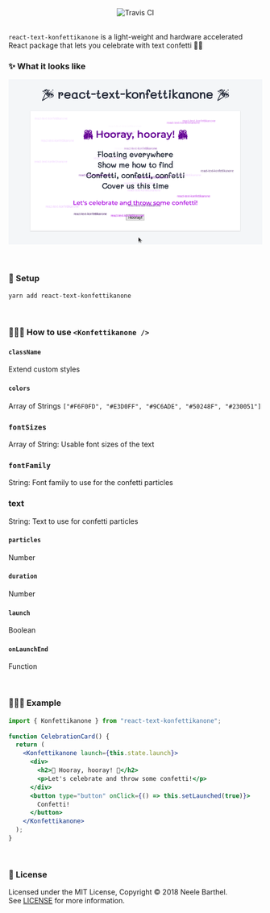 <div align="center">
  <img src="https://travis-ci.org/ksdme/react-text-konfettikanone.svg?branch=master" alt="Travis CI"/>
</div>
<br />

`react-text-konfettikanone` is a light-weight and hardware accelerated React package that lets you celebrate with text confetti 🎉🎊
<br />

### ✨ What it looks like

![react-text-konfettikanone](./docs/assets/demo.png)

<br />

### 🚀 Setup

```bash
yarn add react-text-konfettikanone
```

<br />

### 👩🏼‍💻 How to use `<Konfettikanone />`

#### `className`

Extend custom styles

#### `colors`

Array of Strings
`["#F6F0FD", "#E3D0FF", "#9C6ADE", "#50248F", "#230051"]`

### `fontSizes`

Array of String: Usable font sizes of the text

### `fontFamily`

String: Font family to use for the confetti particles

### text

String: Text to use for confetti particles

#### `particles`

Number

#### `duration`

Number

#### `launch`

Boolean

#### `onLaunchEnd`

Function

<br />

### 👷🏼‍♀️ Example

```jsx
import { Konfettikanone } from "react-text-konfettikanone";
```

```jsx
function CelebrationCard() {
  return (
    <Konfettikanone launch={this.state.launch}>
      <div>
        <h2>🎊 Hooray, hooray! 🎊</h2>
        <p>Let's celebrate and throw some confetti!</p>
      </div>
      <button type="button" onClick={() => this.setLaunched(true)}>
        Confetti!
      </button>
    </Konfettikanone>
  );
}
```

<br />

### 🎫 License

Licensed under the MIT License, Copyright © 2018 Neele Barthel.<br>
See [LICENSE](./LICENSE) for more information.
